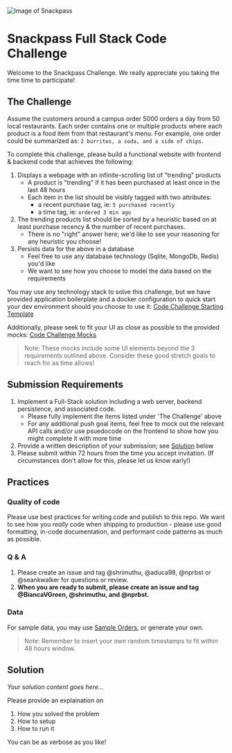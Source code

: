 ![Image of Snackpass](https://www.snackpass.co/static/media/logo_round_2.d74f1dd2.png)

# Snackpass Full Stack Code Challenge
Welcome to the Snackpass Challenge. We really appreciate you taking the time time to participate!

## The Challenge
Assume the customers around a campus order 5000 orders a day from 50 local restaurants. Each order contains one or multiple products where each product is a food item from that restaurant's menu. For example, one order could be summarized as: `2 burritos, a soda, and a side of chips`.

To complete this challenge, please build a functional website with frontend & backend code that achieves the following:
1. Displays a webpage with an infinite-scrolling list of "trending" products
   - A product is "trending" if it has been purchased at least once in the last 48 hours
   - Each item in the list should be visibly tagged with two attributes:
      * a recent purchase tag, ie: `5 purchased recently`
      * a time tag, ie: `ordered 3 min ago`
2. The trending products list should be sorted by a heuristic based on at least purchase recency & the number of recent purchases. 
   - There is no "right" answer here; we'd like to see your reasoning for any heuristic you choose!
3. Persists data for the above in a database
   - Feel free to use any database technology (Sqlite, MongoDb, Redis) you'd like
   - We want to see how you choose to model the data based on the requirements

You may use any technology stack to solve this challenge, but we have provided application boilerplate and a docker configuration to quick start your dev environment should you choose to use it: [Code Challenge Starting Template](www.example.com)

Additionally, please seek to fit your UI as close as possible to the provided mocks: [Code Challenge Mocks](https://www.figma.com/file/kYoGXQa5CNkCALUmRfB79B/Snackpass-Full-Stack-Code-Challenge?node-id=1%3A21)
> Note: These mocks include some UI elements beyond the 3 requirements outlined above. Consider these good stretch goals to reach for as time allows!

## Submission Requirements
1. Implement a Full-Stack solution including a web server, backend persistence, and associated code.
   - Please fully implement the items listed under 'The Challenge' above
   - For any additional push goal items, feel free to mock out the relevant API calls and/or use psuedocode on the frontend to show how you might complete it with more time
2. Provide a written description of your submission; see [Solution](#Solution) below
3. Please submit within 72 hours from the time you accept invitation. (If circumstances don't allow for this, please let us know early!)

## Practices
### Quality of code 
 Please use best practices for writing code and publish to this repo. We want to see how you _really_ code when shipping to production - please use good formatting, in-code documentation, and performant code patterns as much as possible.
### Q & A
 1. Please create an issue and tag @shrimuthu, @aduca98, @nprbst or @seankwalker for questions or review.
 2. **When you are ready to submit, please create an issue and tag @BiancaVGreen, @shrimuthu, and @nprbst.**
### Data
For sample data, you may use [Sample Orders](https://docs.google.com/spreadsheets/d/1xfAjSlBflehOYj4O7I2YkfcBB1b9VgSHg9X-SmRWmsE/edit#gid=280279953), or generate your own.

> Note: Remember to insert your own random timestamps to fit within 48 hours window.

## Solution
_Your solution content goes here..._

Please provide an explaination on 
1. How you solved the problem
2. How to setup 
3. How to run it

You can be as verbose as you like!
